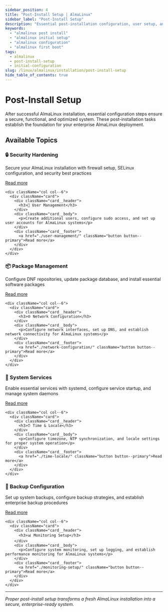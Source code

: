 ```yaml
---
sidebar_position: 4
title: "Post-Install Setup | AlmaLinux"
sidebar_label: "Post-Install Setup"
description: "Essential post-installation configuration, user setup, and system optimization for AlmaLinux."
keywords:
  - "almalinux post install"
  - "almalinux initial setup"
  - "almalinux configuration"
  - "almalinux first boot"
tags:
  - almalinux
  - post-install-setup
  - initial-configuration
slug: /linux/almalinux/installation/post-install-setup
hide_table_of_contents: true
---
```


# Post-Install Setup

After successful AlmaLinux installation, essential configuration steps ensure a secure, functional, and optimized system. These post-installation tasks establish the foundation for your enterprise AlmaLinux deployment.

## Available Topics

<div className="container">
  <div className="row">
    <div className="col col--6">
      <div className="card">
        <div className="card__header">
          <h3>🔒 Security Hardening</h3>
        </div>
        <div className="card__body">
          <p>Secure your AlmaLinux installation with firewall setup, SELinux configuration, and security best practices</p>
        </div>
        <div className="card__footer">
          <a href="./security-hardening/" className="button button--primary">Read more</a>
        </div>
      </div>
    </div>
    
    <div className="col col--6">
      <div className="card">
        <div className="card__header">
          <h3>👤 User Management</h3>
        </div>
        <div className="card__body">
          <p>Create additional users, configure sudo access, and set up user accounts for AlmaLinux systems</p>
        </div>
        <div className="card__footer">
          <a href="./user-management/" className="button button--primary">Read more</a>
        </div>
      </div>
    </div>
  </div>

  <div className="row">
    <div className="col col--6">
      <div className="card">
        <div className="card__header">
          <h3>📦 Package Management</h3>
        </div>
        <div className="card__body">
          <p>Configure DNF repositories, update package database, and install essential software packages</p>
        </div>
        <div className="card__footer">
          <a href="./package-management/" className="button button--primary">Read more</a>
        </div>
      </div>
    </div>
    
    <div className="col col--6">
      <div className="card">
        <div className="card__header">
          <h3>🌐 Network Configuration</h3>
        </div>
        <div className="card__body">
          <p>Configure network interfaces, set up DNS, and establish network connectivity for AlmaLinux systems</p>
        </div>
        <div className="card__footer">
          <a href="./network-configuration/" className="button button--primary">Read more</a>
        </div>
      </div>
    </div>
  </div>

  <div className="row">
    <div className="col col--6">
      <div className="card">
        <div className="card__header">
          <h3>🔧 System Services</h3>
        </div>
        <div className="card__body">
          <p>Enable essential services with systemd, configure service startup, and manage system daemons</p>
        </div>
        <div className="card__footer">
          <a href="./system-services/" className="button button--primary">Read more</a>
        </div>
      </div>
    </div>
    
    <div className="col col--6">
      <div className="card">
        <div className="card__header">
          <h3>⏰ Time & Locale</h3>
        </div>
        <div className="card__body">
          <p>Configure timezone, NTP synchronization, and locale settings for proper system operation</p>
        </div>
        <div className="card__footer">
          <a href="./time-locale/" className="button button--primary">Read more</a>
        </div>
      </div>
    </div>
  </div>

  <div className="row">
    <div className="col col--6">
      <div className="card">
        <div className="card__header">
          <h3>💾 Backup Configuration</h3>
        </div>
        <div className="card__body">
          <p>Set up system backups, configure backup strategies, and establish enterprise backup procedures</p>
        </div>
        <div className="card__footer">
          <a href="./backup-configuration/" className="button button--primary">Read more</a>
        </div>
      </div>
    </div>
    
    <div className="col col--6">
      <div className="card">
        <div className="card__header">
          <h3>📊 Monitoring Setup</h3>
        </div>
        <div className="card__body">
          <p>Configure system monitoring, set up logging, and establish performance monitoring for AlmaLinux systems</p>
        </div>
        <div className="card__footer">
          <a href="./monitoring-setup/" className="button button--primary">Read more</a>
        </div>
      </div>
    </div>
  </div>
</div>

---

*Proper post-install setup transforms a fresh AlmaLinux installation into a secure, enterprise-ready system.*